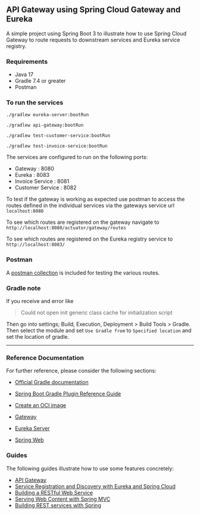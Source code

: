 ## API Gateway using Spring Cloud Gateway and Eureka

A simple project using Spring Boot 3 to illustrate how to use Spring Cloud Gateway to route requests to downstream services and Eureka service registry.

### Requirements
* Java 17
* Gradle 7.4 or greater
* Postman

### To run the services

`./gradlew eureka-server:bootRun`

`./gradlew api-gateway:bootRun`

`./gradlew test-customer-service:bootRun`

`./gradlew test-invoice-service:bootRun`


The services are configured to run on the following ports:
* Gateway          : 8080
* Eureka           : 8083
* Invoice Service  : 8081
* Customer Service : 8082

To test if the gateway is working as expected use postman to access the routes defined in the individual services 
via the gateways service url `localhost:8080`

To see which routes are registered on the gateway navigate to `http://localhost:8080/actuator/gateway/routes`

To see which routes are registered on the Eureka registry service to `http://localhost:8083/`

### Postman
A [postman collection](./SpringCloudGateway.postman_collection.json) is included for testing the various routes.

### Gradle note
If you receive and error like
> Could not open init generic class cache for initialization script

Then go into settings; Build, Execution, Deployment > Build Tools > Gradle.  Then select the module and set `Use Gradle from` to `Specified location` and set the location of gradle.

---
### Reference Documentation
For further reference, please consider the following sections:

* [Official Gradle documentation](https://docs.gradle.org)
* [Spring Boot Gradle Plugin Reference Guide](https://docs.spring.io/spring-boot/docs/3.0.3/gradle-plugin/reference/html/)
* [Create an OCI image](https://docs.spring.io/spring-boot/docs/3.0.3/gradle-plugin/reference/html/#build-image)
* [Gateway](https://docs.spring.io/spring-cloud-gateway/docs/current/reference/html/)
* [Eureka Server](https://docs.spring.io/spring-cloud-netflix/docs/current/reference/html/#spring-cloud-eureka-server)

* [Spring Web](https://docs.spring.io/spring-boot/docs/3.0.3/reference/htmlsingle/#web)

### Guides
The following guides illustrate how to use some features concretely:

* [API Gateway](https://spring.io/guides/gs/gateway/)
* [Service Registration and Discovery with Eureka and Spring Cloud](https://spring.io/guides/gs/service-registration-and-discovery/)
* [Building a RESTful Web Service](https://spring.io/guides/gs/rest-service/)
* [Serving Web Content with Spring MVC](https://spring.io/guides/gs/serving-web-content/)
* [Building REST services with Spring](https://spring.io/guides/tutorials/rest/)
